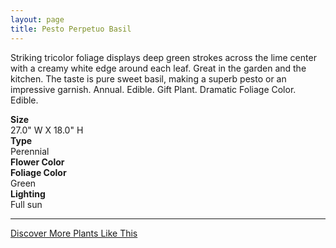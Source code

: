 ```yaml
---
layout: page
title: Pesto Perpetuo Basil
---
```


<div class="row">
  <div class="col-md-4">
    <div class="plant-image plant-image-large" style="background-image: url(&quot;https://s3-us-west-1.amazonaws.com/images.plantwithbloom.com/pesto_perpetuo_basil.jpg&quot;);"></div>
  </div>
  <div class="col-md-8">
    <div>
      <p>Striking tricolor foliage displays deep green strokes across the lime center with a creamy white edge around each leaf. Great in the garden and the kitchen. The taste is pure sweet basil, making a superb pesto or an impressive garnish. Annual. Edible. Gift Plant. Dramatic Foliage Color. Edible.</p>
      <div class="row">
        <div class="col-md-3">
          <strong>Size</strong>
        </div>
        <div class="col-md-9">27.0" W X 18.0" H</div>
      </div>
      <div class="row">
        <div class="col-md-3">
          <strong>Type</strong>
        </div>
        <div class="col-md-9"> Perennial</div>
      </div>
      <div class="row">
        <div class="col-md-3">
          <strong>Flower Color</strong>
        </div>
        <div class="col-md-9"/>
      </div>
      <div class="row">
        <div class="col-md-3">
          <strong>Foliage Color</strong>
        </div>
        <div class="col-md-9">Green</div>
      </div>
      <div class="row">
        <div class="col-md-3">
          <strong>Lighting</strong>
        </div>
        <div class="col-md-9">Full sun</div>
      </div>
    </div>
    <hr/>
    <a class="btn btn-default" href="http://app.plantwithbloom.com/search">Discover More Plants Like This</a>
  </div>
</div>
